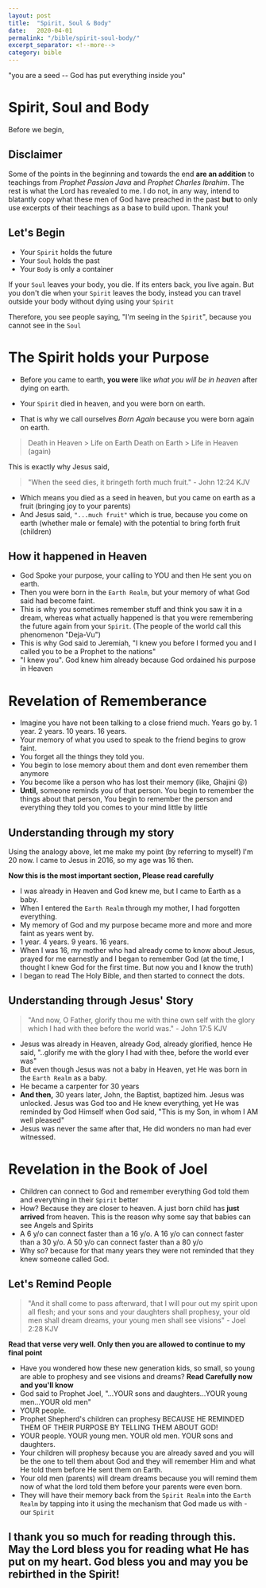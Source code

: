 ```yaml
---
layout: post
title:  "Spirit, Soul & Body"
date:   2020-04-01
permalink: "/bible/spirit-soul-body/"
excerpt_separator: <!--more-->
category: bible
---
```

"you are a seed -- God has put everything inside you"
<!--more-->

# Spirit, Soul and Body
Before we begin,

## Disclaimer
Some of the points in the beginning and towards the end **are an addition** to teachings from *Prophet Passion Java* and *Prophet Charles Ibrahim*. The rest is what the Lord has revealed to me. I do not, in any way, intend to blatantly copy what these men of God have preached in the past **but** to only use excerpts of their teachings as a base to build upon. Thank you!

## Let's Begin
* Your `Spirit` holds the future
* Your `Soul` holds the past
* Your `Body` is only a container

If your `Soul` leaves your body, you die. If its enters back, you live again.
But you don't die when your `Spirit` leaves the body, instead you can travel outside your body without dying using your `Spirit`

Therefore, you see people saying, "I'm seeing in the `Spirit`", because you cannot see in the `Soul`

# The Spirit holds your Purpose
* Before you came to earth, **you were** like *what you will be in heaven* after dying on earth.

* Your `Spirit` died in heaven, and you were born on earth. 
* That is why we call ourselves *Born Again* because you were born again on earth.

> Death in Heaven > Life on Earth
> Death on Earth > Life in Heaven (again)

This is exactly why Jesus said,
> "When the seed dies, it bringeth forth much fruit." - John 12:24 KJV

* Which means you died as a seed in heaven, but you came on earth as a fruit (bringing joy to your parents)
* And Jesus said, `"...much fruit"` which is true, because you come on earth (whether male or female) with the potential to bring forth fruit (children)

## How it happened in Heaven
* God Spoke your purpose, your calling to YOU and then He sent you on earth.
* Then you were born in the `Earth Realm`, but your memory of what God said had become faint.
* This is why you sometimes remember stuff and think you saw it in a dream, whereas what actually happened is that you were remembering the future again from your `Spirit`. (The people of the world call this phenomenon "Deja-Vu")
* This is why God said to Jeremiah, "I knew you before I formed you and I called you to be a Prophet to the nations"
* "I knew you". God knew him already because God ordained his purpose in Heaven

# Revelation of Rememberance
* Imagine you have not been talking to a close friend much. Years go by. 1 year. 2 years. 10 years. 16 years.
* Your memory of what you used to speak to the friend begins to grow faint. 
* You forget all the things they told you. 
* You begin to lose memory about them and dont even remember them anymore
* You become like a person who has lost their memory (like, Ghajini :stuck_out_tongue_winking_eye:)
* **Until,** someone reminds you of that person. You begin to remember the things about that person, You begin to remember the person and everything they told you comes to your mind little by little

## Understanding through my story
Using the analogy above, let me make my point (by referring to myself)
I'm 20 now. I came to Jesus in 2016, so my age was 16 then.

**Now this is the most important section, Please read carefully**
* I was already in Heaven and God knew me, but I came to Earth as a baby.
* When I entered the `Earth Realm` through my mother, I had forgotten everything.
* My memory of God and my purpose became more and more and more faint as years went by.
* 1 year. 4 years. 9 years. 16 years.
* When I was 16, my mother who had already come to know about Jesus, prayed for me earnestly and I began to remember God (at the time, I thought I knew God for the first time. But now you and I know the truth)
* I began to read The Holy Bible, and then started to connect the dots. 

## Understanding through Jesus' Story
> "And now, O Father, glorify thou me with thine own self with the glory which I had with thee before the world was." - John 17:5 KJV

* Jesus was already in Heaven, already God, already glorified, hence He said, "..glorify me with the glory I had with thee, before the world ever was"
* But even though Jesus was not a baby in Heaven, yet He was born in the `Earth Realm` as a baby.
* He became a carpenter for 30 years
* **And then,** 30 years later, John, the Baptist, baptized him. Jesus was unlocked. Jesus was God too and He knew everything, yet He was reminded by God Himself when God said, "This is my Son, in whom I AM well pleased"
* Jesus was never the same after that, He did wonders no man had ever witnessed.
  
# Revelation in the Book of Joel
* Children can connect to God and remember everything God told them and everything in their `Spirit` better
* How? Because they are closer to heaven. A just born child has **just arrived** from heaven. This is the reason why some say that babies can see Angels and Spirits
* A 6 y/o can connect faster than a 16 y/o. A 16 y/o can connect faster than a 30 y/o. A 50 y/o can connect faster than a 80 y/o
* Why so? because for that many years they were not reminded that they knew someone called God.

## Let's Remind People
> "And it shall come to pass afterward, that I will pour out my spirit upon all flesh; and your sons and your daughters shall prophesy, your old men shall dream dreams, your young men shall see visions" - Joel 2:28 KJV

**Read that verse very well. Only then you are allowed to continue to my final point** 

* Have you wondered how these new generation kids, so small, so young are able to prophesy and see visions and dreams? **Read Carefully now and you'll know**
* God said to Prophet Joel, "...YOUR sons and daughters...YOUR young men...YOUR old men"
* YOUR people. 
* Prophet Shepherd's children can prophesy BECAUSE HE REMINDED THEM OF THEIR PURPOSE BY TELLING THEM ABOUT GOD!
* YOUR people. YOUR young men. YOUR old men. YOUR sons and daughters.
* Your children will prophesy because you are already saved and you will be the one to tell them about God and they will remember Him and what He told them before He sent them on Earth.
* Your old men (parents) will dream dreams because you will remind them now of what the lord told them before your parents were even born.
* They will have their memory back from the `Spirit Realm` into the `Earth Realm` by tapping into it using the mechanism that God made us with - our `Spirit`

## I thank you so much for reading through this. May the Lord bless you for reading what He has put on my heart. God bless you and may you be rebirthed in the Spirit!
